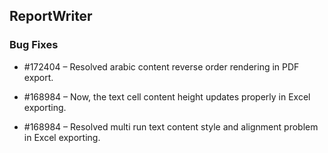 ## ReportWriter

### Bug Fixes	

* \#172404 – Resolved arabic content reverse order rendering in PDF export. 

* \#168984 – Now, the text cell content height updates properly in Excel exporting.

* \#168984 – Resolved multi run text content style and alignment problem in Excel exporting.
